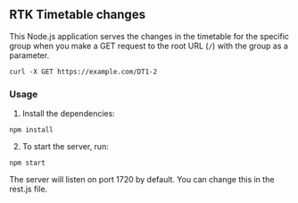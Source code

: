  ## RTK Timetable changes

This Node.js application serves the changes in the timetable for the specific group when you make a GET request to the root URL (`/`) with the group as a parameter.

```
curl -X GET https://example.com/DT1-2
```
### Usage

1. Install the dependencies:

```
npm install
```

2. To start the server, run:

```
npm start
```

The server will listen on port 1720 by default.
You can change this in the rest.js file.